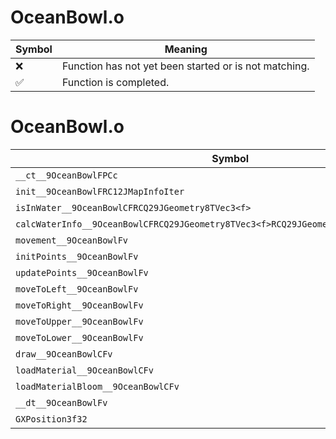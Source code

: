 # OceanBowl.o
| Symbol | Meaning 
| ------------- | ------------- 
| :x: | Function has not yet been started or is not matching. 
| :white_check_mark: | Function is completed. 


# OceanBowl.o
| Symbol | Decompiled? |
| ------------- | ------------- |
| `__ct__9OceanBowlFPCc` | :x: |
| `init__9OceanBowlFRC12JMapInfoIter` | :x: |
| `isInWater__9OceanBowlCFRCQ29JGeometry8TVec3<f>` | :x: |
| `calcWaterInfo__9OceanBowlCFRCQ29JGeometry8TVec3<f>RCQ29JGeometry8TVec3<f>P9WaterInfo` | :x: |
| `movement__9OceanBowlFv` | :x: |
| `initPoints__9OceanBowlFv` | :x: |
| `updatePoints__9OceanBowlFv` | :x: |
| `moveToLeft__9OceanBowlFv` | :x: |
| `moveToRight__9OceanBowlFv` | :x: |
| `moveToUpper__9OceanBowlFv` | :x: |
| `moveToLower__9OceanBowlFv` | :x: |
| `draw__9OceanBowlCFv` | :x: |
| `loadMaterial__9OceanBowlCFv` | :x: |
| `loadMaterialBloom__9OceanBowlCFv` | :x: |
| `__dt__9OceanBowlFv` | :x: |
| `GXPosition3f32` | :x: |
